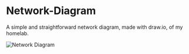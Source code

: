 # Network-Diagram
A simple and straightforward network diagram, made with draw.io, of my homelab. 

![Network Diagram](./Version-1/Network-Diagram.png) 	
